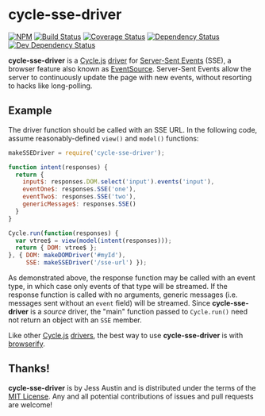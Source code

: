 # cycle-sse-driver

[![NPM][npmjs-img]][npmjs-url]
[![Build Status][travis-img]][travis-url]
[![Coverage Status][cover-img]][cover-url]
[![Dependency Status][david-img]][david-url]
[![Dev Dependency Status][david-dev-img]][david-dev-url]

**cycle-sse-driver** is a [Cycle.js][cycle] [driver][driver] for [Server-Sent
Events]( //html.spec.whatwg.org/multipage/comms.html#server-sent-events) (SSE),
a browser feature also known as [EventSource](
//developer.mozilla.org/en-US/docs/Web/API/EventSource). Server-Sent Events
allow the server to continuously update the page with new events, without
resorting to hacks like long-polling.

## Example

The driver function should be called with an SSE URL. In the following code,
assume reasonably-defined `view()` and `model()` functions:
```javascript
makeSSEDriver = require('cycle-sse-driver');

function intent(responses) {
  return {
    input$: responses.DOM.select('input').events('input'),
    eventOne$: responses.SSE('one'),
    eventTwo$: responses.SSE('two'),
    genericMessage$: responses.SSE()
  }
}

Cycle.run(function(responses) {
  var vtree$ = view(model(intent(responses)));
  return { DOM: vtree$ };
}, { DOM: makeDOMDriver('#myId'),
     SSE: makeSSEDriver('/sse-url') });
```
As demonstrated above, the response function may be called with an event type,
in which case only events of that type will be streamed. If the response
function is called with no arguments, generic messages (i.e. messages sent
without an `event` field) will be streamed. Since **cycle-sse-driver** is a
*source* driver, the "main" function passed to `Cycle.run()` need not return an
object with an `SSE` member.

Like other [Cycle.js][cycle] [drivers][driver], the best way to use
**cycle-sse-driver** is with [browserify](//www.npmjs.com/package/browserify).

## Thanks!

**cycle-sse-driver** is by Jess Austin and is distributed under the terms of
the [MIT License](http://opensource.org/licenses/MIT). Any and all potential
contributions of issues and pull requests are welcome!

[cycle]: //cycle.js.org
[driver]: //cycle.js.org/drivers.html
[npmjs-img]: https://badge.fury.io/js/cycle-sse-driver.svg
[npmjs-url]: //www.npmjs.org/package/cycle-sse-driver "npm Registry"
[travis-img]: https://travis-ci.org/jessaustin/cycle-sse-driver.svg?branch=master
[travis-url]: //travis-ci.org/jessaustin/cycle-sse-driver "Travis"
[cover-img]: https://coveralls.io/repos/jessaustin/cycle-sse-driver/badge.svg
[cover-url]: //coveralls.io/github/jessaustin/cycle-sse-driver "Coveralls"
[david-img]: https://david-dm.org/jessaustin/cycle-sse-driver.svg
[david-url]: //david-dm.org/jessaustin/cycle-sse-driver "David"
[david-dev-img]: https://david-dm.org/jessaustin/cycle-sse-driver/dev-status.svg
[david-dev-url]: //david-dm.org/jessaustin/cycle-sse-driver#info=devDependencies
  "David for devDependencies"
